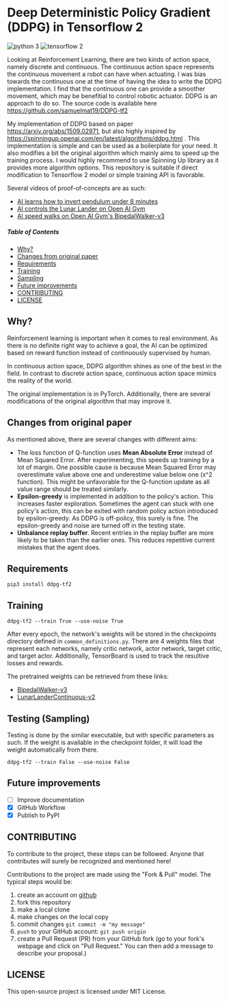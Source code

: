 # Deep Deterministic Policy Gradient (DDPG) in Tensorflow 2

![python 3](https://img.shields.io/badge/python-3-blue.svg)
![tensorflow 2](https://img.shields.io/badge/tensorflow-2-orange.svg)

Looking at Reinforcement Learning, there are two kinds of action space, namely discrete and continuous. The continuous action space represents the continuous movement a robot can have when actuating. I was bias towards the continuous one at the time of having the idea to write the DDPG implementation. I find that the continuous one can provide a smoother movement, which may be benefitial to control robotic actuator. DDPG is an approach to do so. The source code is available here https://github.com/samuelmat19/DDPG-tf2

My implementation of DDPG based on paper https://arxiv.org/abs/1509.02971, but also highly inspired by https://spinningup.openai.com/en/latest/algorithms/ddpg.html . This implementation is simple and can be used 
as a boilerplate for your need. It also modifies a bit the original algorithm which mainly aims to speed up the training
process. I would highly recommend to use Spinning Up library as it provides more algorithm options. This repository is suitable if direct modification to Tensorflow 2 model or simple training API is favorable.

Several videos of proof-of-concepts are as such:
- [AI learns how to invert pendulum under 8 minutes](https://youtu.be/lY99ye4hhok)
- [AI controls the Lunar Lander on Open AI Gym](https://youtu.be/-FMuvFVskBM)
- [AI speed walks on Open AI Gym's BipedalWalker-v3](https://youtu.be/B95WjH4EP9I)

##### Table of Contents  
- [Why?](#why)  
- [Changes from original paper](#changes-from-original-paper)
- [Requirements](#requirements)
- [Training](#training)
- [Sampling](#sampling)
- [Future improvements](#future-improvements)
- [CONTRIBUTING](#contributing)
- [LICENSE](#license)

## Why?
Reinforcement learning is important when it comes to real environment. As
there is no definite right way to achieve a goal, the AI can be optimized based
on reward function instead of continuously supervised by human.

In continuous action space, DDPG algorithm shines as one of the best in
the field. In contrast to discrete action space, 
continuous action space mimics the reality of the world.

The original implementation is in PyTorch. Additionally, there are several
modifications of the original algorithm that may improve it.

## Changes from original paper
As mentioned above, there are several changes with different aims:
- The loss function of Q-function uses **Mean Absolute Error** instead of Mean
Squared Error. After experimenting, this speeds up training by 
a lot of margin. One possible cause is because Mean Squared Error may
overestimate value above one and underestime value below one (x^2 function).
This might be unfavorable for the Q-function update as all value range should
be treated similarly.
- **Epsilon-greedy** is implemented in addition to the policy's action. This
increases faster exploration. Sometimes the agent can stuck with one policy's
action, this can be exited with random policy action introduced by epsilon-greedy.
As DDPG is off-policy, this surely is fine. The epsilon-greedy and noise are turned off in the testing state.
- **Unbalance replay buffer**. Recent entries in the replay buffer are more likely to be taken
than the earlier ones. This reduces repetitive current mistakes that the agent
does.

## Requirements
`pip3 install ddpg-tf2`

## Training

```python3
ddpg-tf2 --train True --use-noise True
```

After every epoch, the network's weights will be stored in the checkpoints directory defined in `common_definitions.py`.
There are 4 weights files that represent each networks, namely critic network,
actor network, target critic, and target actor. 
Additionally, TensorBoard is used to track the resultive losses and rewards.

The pretrained weights can be retrieved from these links:
- [BipedalWalker-v3](https://github.com/samuelmat19/DDPG-tf2/releases/download/0.0.1/Bipedal_checkpoints.zip)
- [LunarLanderContinuous-v2](https://github.com/samuelmat19/DDPG-tf2/releases/download/0.0.2/Lunar_checkpoints.zip)

## Testing (Sampling)

Testing is done by the similar executable, but with
specific parameters as such. If the weight is available in the checkpoint folder, it will load the weight automatically from there.

```python3
ddpg-tf2 --train False --use-noise False
```

## Future improvements
- [ ] Improve documentation
- [x] GitHub Workflow
- [x] Publish to PyPI

## CONTRIBUTING
To contribute to the project, these steps can be followed. Anyone that contributes will surely be recognized and mentioned here!

Contributions to the project are made using the "Fork & Pull" model. The typical steps would be:

1. create an account on [github](https://github.com)
2. fork this repository
3. make a local clone
4. make changes on the local copy
5. commit changes `git commit -m "my message"`
6. `push` to your GitHub account: `git push origin`
7. create a Pull Request (PR) from your GitHub fork
(go to your fork's webpage and click on "Pull Request."
You can then add a message to describe your proposal.)


## LICENSE
This open-source project is licensed under MIT License.
